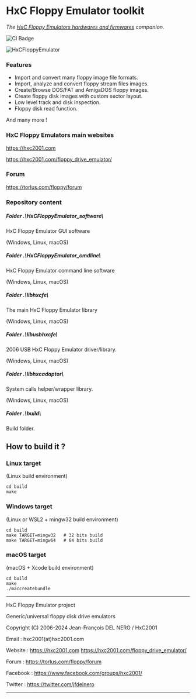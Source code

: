 # HxC Floppy Emulator toolkit

*The [HxC Floppy Emulators hardwares and firmwares](https://hxc2001.com/) companion.*

![CI Badge](https://github.com/jfdelnero/HxCFloppyEmulator/actions/workflows/ccpp.yml/badge.svg)

![HxCFloppyEmulator](/doc/imgs/banner.jpg?raw=true "HxCFloppyEmulator")

### Features

 - Import and convert many floppy image file formats.
 - Import, analyze and convert floppy stream files images.
 - Create/Browse DOS/FAT and AmigaDOS floppy images.
 - Create floppy disk images with custom sector layout.
 - Low level track and disk inspection.
 - Floppy disk read function.

 And many more !

### HxC Floppy Emulators main websites

https://hxc2001.com

https://hxc2001.com/floppy_drive_emulator/

### Forum

https://torlus.com/floppy/forum

### Repository content

##### Folder .\HxCFloppyEmulator_software\

HxC Floppy Emulator GUI software

(Windows, Linux, macOS)

##### Folder .\HxCFloppyEmulator_cmdline\

HxC Floppy Emulator command line software

(Windows, Linux, macOS)

##### Folder .\libhxcfe\

The main HxC Floppy Emulator library

(Windows, Linux, macOS)

##### Folder .\libusbhxcfe\

2006 USB HxC Floppy Emulator driver/library.

(Windows, Linux, macOS)

##### Folder .\libhxcadaptor\

System calls helper/wrapper library.

(Windows, Linux, macOS)

##### Folder .\build\

Build folder.

## How to build it ?

### Linux target

(Linux build environment)
```
cd build
make
```

### Windows target

(Linux or WSL2 + mingw32 build environment)

```
cd build
make TARGET=mingw32   # 32 bits build
make TARGET=mingw64   # 64 bits build
```

### macOS target

(macOS + Xcode build environment)

```
cd build
make
./maccreatebundle
```

-------------------------------------------------------------------------------

HxC Floppy Emulator project

Generic/universal floppy disk drive emulators

Copyright (C) 2006-2024  Jean-François DEL NERO / HxC2001

Email :    hxc2001(at)hxc2001.com

Website :  https://hxc2001.com
           https://hxc2001.com/floppy_drive_emulator/

Forum :    https://torlus.com/floppy/forum

Facebook : https://www.facebook.com/groups/hxc2001/

Twitter :  https://twitter.com/jfdelnero

-------------------------------------------------------------------------------

